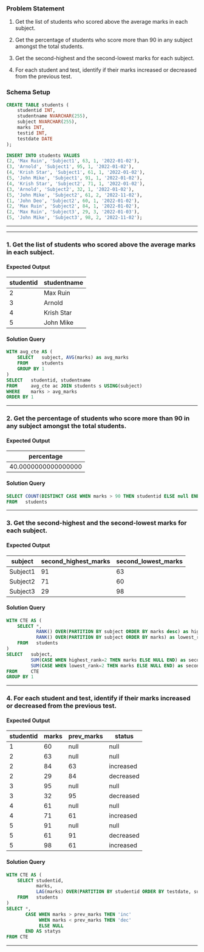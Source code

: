 ### Problem Statement

1. Get the list of students who scored above the average marks in each subject.

2. Get the percentage of students who score more than 90 in any subject amongst the total students. 

3. Get the second-highest and the second-lowest marks for each subject.

4. For each student and test, identify if their marks increased or decreased from the previous test.



### Schema Setup

```sql
CREATE TABLE students (
    studentid INT,
    studentname NVARCHAR(255),
    subject NVARCHAR(255),
    marks INT,
    testid INT,
    testdate DATE
);

INSERT INTO students VALUES 
(2, 'Max Ruin', 'Subject1', 63, 1, '2022-01-02'),
(3, 'Arnold', 'Subject1', 95, 1, '2022-01-02'),
(4, 'Krish Star', 'Subject1', 61, 1, '2022-01-02'),
(5, 'John Mike', 'Subject1', 91, 1, '2022-01-02'),
(4, 'Krish Star', 'Subject2', 71, 1, '2022-01-02'),
(3, 'Arnold', 'Subject2', 32, 1, '2022-01-02'),
(5, 'John Mike', 'Subject2', 61, 2, '2022-11-02'),
(1, 'John Deo', 'Subject2', 60, 1, '2022-01-02'),
(2, 'Max Ruin', 'Subject2', 84, 1, '2022-01-02'),
(2, 'Max Ruin', 'Subject3', 29, 3, '2022-01-03'),
(5, 'John Mike', 'Subject3', 98, 2, '2022-11-02');
```

---
---

### 1. Get the list of students who scored above the average marks in each subject.

#### Expected Output


studentid |	studentname |
--|--|
2 |	Max Ruin |
3 |	 Arnold |
4 |	Krish Star |
5 |	John Mike |


#### Solution Query

```sql
WITH avg_cte AS (
    SELECT   subject, AVG(marks) as avg_marks
    FROM     students
    GROUP BY 1
)
SELECT   studentid, studentname
FROM     avg_cte ac JOIN students s USING(subject)
WHERE    marks > avg_marks
ORDER BY 1
```

---


### 2. Get the percentage of students who score more than 90 in any subject amongst the total students. 

#### Expected Output

percentage |
--|
40.0000000000000000 |


#### Solution Query

```sql
SELECT COUNT(DISTINCT CASE WHEN marks > 90 THEN studentid ELSE null END)*100.0 / COUNT(DISTINCT studentid) AS percentage
FROM   students
```

---

### 3. Get the second-highest and the second-lowest marks for each subject.

#### Expected Output

subject |	second_highest_marks |	second_lowest_marks |
--|--|--|
Subject1 |	91 |	63 |
Subject2 |	71 |	60 |
Subject3 |	29 |	98 |

#### Solution Query

```sql
WITH CTE AS (
    SELECT *, 
           RANK() OVER(PARTITION BY subject ORDER BY marks desc) as highest_rank,
           RANK() OVER(PARTITION BY subject ORDER BY marks) as lowest_rank
    FROM   students
)
SELECT   subject, 
         SUM(CASE WHEN highest_rank=2 THEN marks ELSE NULL END) as second_highest_marks,
         SUM(CASE WHEN lowest_rank=2 THEN marks ELSE NULL END) as second_lowest_marks
FROM     CTE
GROUP BY 1
```

---

### 4. For each student and test, identify if their marks increased or decreased from the previous test.

#### Expected Output

| studentid | marks | prev_marks | status    |
|-----------|-------|------------|-----------|
| 1         | 60    | null       | null      |
| 2         | 63    | null       | null      |
| 2         | 84    | 63         | increased |
| 2         | 29    | 84         | decreased |
| 3         | 95    | null       | null      |
| 3         | 32    | 95         | decreased |
| 4         | 61    | null       | null      |
| 4         | 71    | 61         | increased |
| 5         | 91    | null       | null      |
| 5         | 61    | 91         | decreased |
| 5         | 98    | 61         | increased |


#### Solution Query

```sql
WITH CTE AS (
    SELECT studentid,
           marks,
           LAG(marks) OVER(PARTITION BY studentid ORDER BY testdate, subject) AS prev_marks
    FROM   students
)
SELECT *, 
       CASE WHEN marks > prev_marks THEN 'inc'
            WHEN marks < prev_marks THEN 'dec'
            ELSE NULL 
       END AS statys
FROM CTE
```

---
